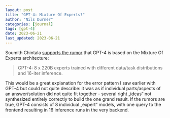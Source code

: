 ```yaml
---
layout: post
title: "GPT-4: Mixture Of Experts?"
author: "Nils Durner"
categories: [journal]
tags: [gpt-4]
date: 2023-06-21
last_updated: 2023-06-21
---
```


Soumith Chintala [supports the rumor](https://twitter.com/soumithchintala/status/1671267150101721090) that GPT-4 is based on the Mixture Of Experts architecture:
> GPT-4: 8 x 220B experts trained with different data/task distributions and 16-iter inference.

This would be a great explanation for the error pattern I saw earlier with GPT-4 but could not quite describe: it was as if individual parts/aspects of an answer/solution did not quite fit together - several right „ideas“ not synthesized entirely correctly to build the one grand result. If the rumors are true, GPT-4 consists of 8 individual „expert“ models, with one query to the frontend resulting in 16 inference runs in the very backend.